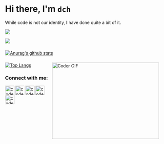 # Hi there, I'm `dch`

While code is not our identity, I have done quite a bit of it.

<img
  src="https://cr-ss-service.azurewebsites.net/api/ScreenShot?widget=summary&username=dch&badges=2&show-avatar=false&style=--header-bg-color:%23000;--border-radius:10px"
/>

![](https://komarev.com/ghpvc/?username=dch)

###
[![Anurag's github stats](https://github-readme-stats.vercel.app/api?username=dch&count_private=true&show_icons=true&theme=dracula)](https://github.com/anuraghazra/github-readme-stats)

###


<img align="right" alt="Coder GIF" height="250" width="350" src="https://thumbs.gfycat.com/EvilNextDevilfish-size_restricted.gif" data-canonical-src="https://thumbs.gfycat.com/EvilNextDevilfish-size_restricted.gif" style="max-width:100%;">

###

[![Top Langs](https://github-readme-stats.vercel.app/api/top-langs/?username=dch&theme=radical&layout=compact)](https://github.com/anuraghazra/github-readme-stats)

###

[biz]: https://skunkwerks.at/
[blog]: https://people.freebsd.org/~dch
[email]: mailto:dch@skunkwerks.at
[github]: https://github.com/dch
[linkedin]: https://www.linkedin.com/in/davecottlehuber/
[twitter]: https://www.twitter.com/dch__


### Connect with me:

[<img align="left" alt="codeSTACKr | LinkedIn" width="30px" src="https://img.icons8.com/color/2x/linkedin.png" />][linkedin]
[<img align="left" alt="codeSTACKr | Github" width="30px" src="https://img.icons8.com/color/2x/github.png" />][github]
[<img align="left" alt="codeSTACKr | Twitter" width="30px" src="https://img.icons8.com/color/2x/twitter.png" />][twitter]
[<img align="left" alt="codeSTACKr | Gmail" width="30px" src="https://img.icons8.com/color/2x/gmail.png" />][email]
[<img align="left" alt="codeSTACKr | Blog" width="30px" src="https://d2fltix0v2e0sb.cloudfront.net/dev-badge.svg" />][biz]

